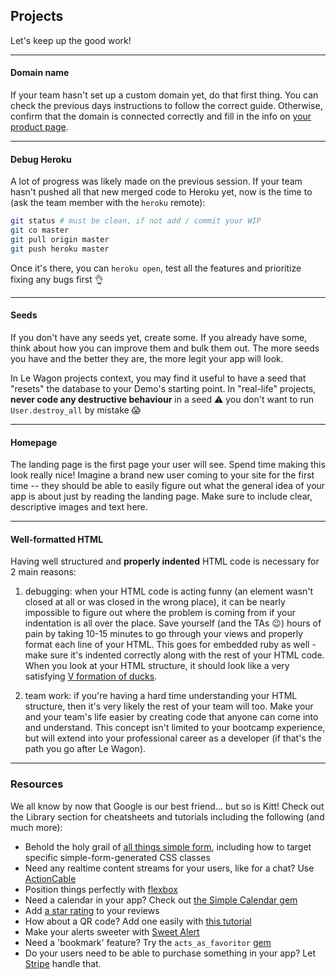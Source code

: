 ## Projects

Let's keep up the good work!

---
#### Domain name

If your team hasn't set up a custom domain yet, do that first thing. You can check the previous days instructions to follow the correct guide. Otherwise, confirm that the domain is connected correctly and fill in the info on [your product page](https://kitt.lewagon.com/camps/<user.batch_slug>/products).

---
#### Debug Heroku

A lot of progress was likely made on the previous session. If your team hasn't pushed all that new merged code to Heroku yet, now is the time to (ask the team member with the `heroku` remote):
```zsh
git status # must be clean, if not add / commit your WIP
git co master
git pull origin master
git push heroku master
```

Once it's there, you can `heroku open`, test all the features and prioritize fixing any bugs first 👌

---
#### Seeds

If you don't have any seeds yet, create some. If you already have some, think about how you can improve them and bulk them out. The more seeds you have and the better they are, the more legit your app will look.

In Le Wagon projects context, you may find it useful to have a seed that "resets" the database to your Demo's starting point. In "real-life" projects, **never code any destructive behaviour** in a seed ⚠️ you don't want to run `User.destroy_all` by mistake 😱

---
#### Homepage

The landing page is the first page your user will see. Spend time making this look really nice! Imagine a brand new user coming to your site for the first time -- they should be able to easily figure out what the general idea of your app is about just by reading the landing page. Make sure to include clear, descriptive images and text here.

---
#### Well-formatted HTML

Having well structured and **properly indented** HTML code is necessary for 2 main reasons:
1. debugging: when your HTML code is acting funny (an element wasn't closed at all or was closed in the wrong place), it can be nearly impossible to figure out where the problem is coming from if your indentation is all over the place. Save yourself (and the TAs 😉) hours of pain by taking 10-15 minutes to go through your views and properly format each line of your HTML.
This goes for embedded ruby as well - make sure it's indented correctly along with the rest of your HTML code.
When you look at your HTML structure, it should look like a very satisfying [V formation of ducks](https://jdcarpediem.files.wordpress.com/2012/01/v.jpg?w=339&h=159).

2. team work: if you're having a hard time understanding your HTML structure, then it's very likely the rest of your team will too. Make your and your team's life easier by creating code that anyone can come into and understand. This concept isn't limited to your bootcamp experience, but will extend into your professional career as a developer (if that's the path you go after Le Wagon).

---
### Resources
We all know by now that Google is our best friend... but so is Kitt! Check out the Library section for cheatsheets and tutorials including the following (and much more):
- Behold the holy grail of [all things simple form](https://kitt.lewagon.com/knowledge/cheatsheets/simple_form), including how to target specific simple-form-generated CSS classes
- Need any realtime content streams for your users, like for a chat? Use [ActionCable](https://kitt.lewagon.com/camps/<user.batch_slug>/lectures/06-Projects%2F01-Pundit)
- Position things perfectly with [flexbox](https://kitt.lewagon.com/knowledge/cheatsheets/flexbox)
- Need a calendar in your app? Check out [the Simple Calendar gem](https://kitt.lewagon.com/knowledge/tutorials/simple_calendar)
- Add [a star rating](https://kitt.lewagon.com/knowledge/tutorials/star_rating) to your reviews
- How about a QR code? Add one easily with [this tutorial](https://kitt.lewagon.com/knowledge/tutorials/qr_code)
- Make your alerts sweeter with [Sweet Alert](https://kitt.lewagon.com/knowledge/tutorials/sweetalert)
- Need a 'bookmark' feature? Try the `acts_as_favoritor` [gem](https://github.com/jonhue/acts_as_favoritor)
- Do your users need to be able to purchase something in your app? Let [Stripe](https://kitt.lewagon.com/knowledge/tutorials/stripe) handle that.
